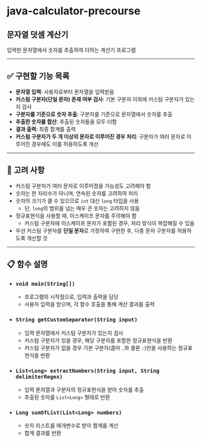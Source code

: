 # java-calculator-precourse

## 문자열 덧셈 계산기
입력한 문자열에서 숫자를 추출하여 더하는 계산기 프로그램

---

## ✅ 구현할 기능 목록

- **문자열 입력**: 사용자로부터 문자열을 입력받음
- **커스텀 구분자(단일 문자) 존재 여부 검사**: 기본 구분자 이외에 커스텀 구분자가 있는지 검사
- **구분자를 기준으로 숫자 추출**: 구분자를 기준으로 문자열에서 숫자를 추출
- **추출한 숫자를 합산**: 추출된 숫자들을 모두 더함
- **결과 출력**: 최종 합계를 출력
- **커스텀 구분자가 두 개 이상의 문자로 이루어진 경우 처리**: 구분자가 여러 문자로 이루어진 경우에도 이를 허용하도록 개선

---

## 🚨 고려 사항

- 커스텀 구분자가 여러 문자로 이루어졌을 가능성도 고려해야 함
- 숫자는 한 자리수가 아니며, 연속된 숫자를 고려하여 처리
- 숫자의 크기가 클 수 있으므로 `int` 대신 `long` 타입을 사용
  - 단, `long`의 범위를 넘는 매우 큰 숫자는 고려하지 않음
- 정규표현식을 사용할 때, 이스케이프 문자를 주의해야 함
  - 커스텀 구분자에 이스케이프 문자가 포함된 경우, 처리 방식이 복잡해질 수 있음
- 우선 커스텀 구분자를 **단일 문자**로 가정하여 구현한 후, 다중 문자 구분자를 허용하도록 개선할 것

---

## 📋 함수 설명

- ### `void main(String[])`

  - 프로그램의 시작점으로, 입력과 출력을 담당
  - 사용자 입력을 받으며, 각 함수 호출을 통해 계산 결과를 출력

- ### `String getCustomSeparator(String input)`

  - 입력 문자열에서 커스텀 구분자가 있는지 검사
  - 커스텀 구분자가 있을 경우, 해당 구분자를 포함한 정규표현식을 반환
  - 커스텀 구분자가 없을 경우 기본 구분자(콤마 `,`와 콜론 `:`)만을 사용하는 정규표현식을 반환

- ### `List<Long> extractNumbers(String input, String delimiterRegex)`

  - 입력 문자열과 구분자의 정규표현식을 받아 숫자를 추출
  - 추출된 숫자를 `List<Long>` 형태로 반환

- ### `Long sumOfList(List<Long> numbers)`

  - 숫자 리스트를 매개변수로 받아 합계를 계산
  - 합계 결과를 반환
